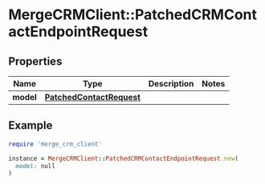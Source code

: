 # MergeCRMClient::PatchedCRMContactEndpointRequest

## Properties

| Name | Type | Description | Notes |
| ---- | ---- | ----------- | ----- |
| **model** | [**PatchedContactRequest**](PatchedContactRequest.md) |  |  |

## Example

```ruby
require 'merge_crm_client'

instance = MergeCRMClient::PatchedCRMContactEndpointRequest.new(
  model: null
)
```

